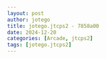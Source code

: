 ```yaml
---
layout: post
author: jotego
title: jotego.jtcps2 - 7858a00
date: 2024-12-20
categories: [Arcade, jtcps2]
tags: [jotego.jtcps2]
---
```


